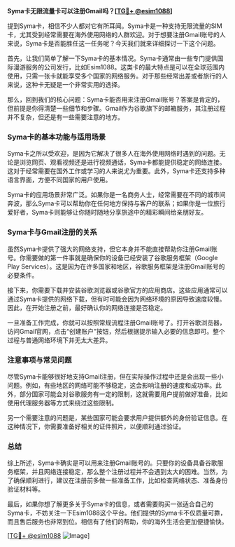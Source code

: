 **Syma卡无限流量卡可以注册Gmail吗？[[TG💪+ @esim1088](https://t.me/s/esim1088)]**

提到Syma卡，相信不少人都对它有所耳闻。Syma卡是一种支持无限流量的SIM卡，尤其受到经常需要在海外使用网络的人群欢迎。对于想要注册Gmail账号的人来说，Syma卡是否能胜任这一任务呢？今天我们就来详细探讨一下这个问题。

首先，让我们简单了解一下Syma卡的基本情况。Syma卡通常由一些专门提供国际漫游服务的公司发行，比如Esim1088。这类卡的最大特点是可以在全球范围内使用，只需一张卡就能享受多个国家的网络服务。对于那些经常出差或者旅行的人来说，这种卡无疑是一个非常实用的选择。

那么，回到我们的核心问题：Syma卡能否用来注册Gmail账号？答案是肯定的，但前提是你得清楚一些细节和步骤。Gmail作为谷歌旗下的邮箱服务，其注册过程并不复杂，但还是有一些需要注意的地方。

### Syma卡的基本功能与适用场景

Syma卡之所以受欢迎，是因为它解决了很多人在海外使用网络时遇到的问题。无论是浏览网页、观看视频还是进行视频通话，Syma卡都能提供稳定的网络连接。这对于经常需要在国外工作或学习的人来说尤为重要。此外，Syma卡还支持多种语言界面，方便不同国家的用户使用。

Syma卡的应用场景非常广泛。如果你是一名商务人士，经常需要在不同的城市间奔波，那么Syma卡可以帮助你在任何地方保持与客户的联系；如果你是一位旅行爱好者，Syma卡则能够让你随时随地分享旅途中的精彩瞬间给亲朋好友。

### Syma卡与Gmail注册的关系

虽然Syma卡提供了强大的网络支持，但它本身并不能直接帮助你注册Gmail账号。你需要做的第一件事就是确保你的设备已经安装了谷歌服务框架（Google Play Services）。这是因为在许多国家和地区，谷歌服务框架是注册Gmail账号的必要条件。

接下来，你需要下载并安装谷歌浏览器或谷歌官方的应用商店。这些应用通常可以通过Syma卡提供的网络下载，但有时可能会因为网络环境的原因导致速度较慢。因此，在开始注册之前，最好确认你的网络连接是否稳定。

一旦准备工作完成，你就可以按照常规流程注册Gmail账号了。打开谷歌浏览器，访问Gmail官网，点击“创建账户”按钮，然后根据提示输入必要的信息即可。整个过程与普通网络环境下并无太大差异。

### 注意事项与常见问题

尽管Syma卡能够很好地支持Gmail注册，但在实际操作过程中还是会出现一些小问题。例如，有些地区的网络可能不够稳定，这会影响注册的速度和成功率。此外，部分国家可能会对谷歌服务有一定的限制，这就需要用户提前做好准备，比如使用代理服务器等方式来绕过这些限制。

另一个需要注意的问题是，某些国家可能会要求用户提供额外的身份验证信息。在这种情况下，你需要准备好相关的证件照片，以便顺利通过验证。

### 总结

综上所述，Syma卡确实是可以用来注册Gmail账号的。只要你的设备具备谷歌服务框架，并且网络连接稳定，那么整个注册过程并不会遇到太大的困难。当然，为了确保顺利进行，建议在注册前多做一些准备工作，比如检查网络状态、准备身份验证材料等。

最后，如果你想了解更多关于Syma卡的信息，或者需要购买一张适合自己的Syma卡，不妨关注一下Esim1088这个平台。他们提供的Syma卡不仅质量可靠，而且售后服务也非常到位。相信有了他们的帮助，你的海外生活会更加便捷愉快。

[[TG💪+ @esim1088](https://t.me/s/esim1088) ![Image](https://i.postimg.cc/4NQfJmqS/Snipaste-2025-05-13-00-14-12.png)]